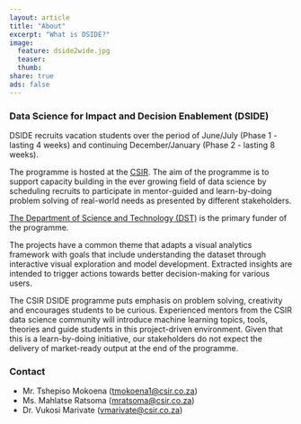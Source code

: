 ```yaml
---
layout: article
title: "About"
excerpt: "What is DSIDE?"
image:
  feature: dside2wide.jpg
  teaser:
  thumb:
share: true
ads: false
---
```

<!-- ![DSIDE Workshop](/images/dside2wide.jpg) -->

### Data Science for Impact and Decision Enablement (DSIDE)

DSIDE recruits vacation students over the period of June/July (Phase 1 - lasting 4 weeks) and continuing December/January (Phase 2 - lasting 8 weeks).

The programme is hosted at the [CSIR](http://www.csir.co.za). The aim of the programme is to support capacity building in the ever growing field of data science by scheduling recruits to participate in mentor-guided and learn-by-doing problem solving of real-world needs as presented by different stakeholders.

[The Department of Science and Technology (DST)](http://www.dst.gov.za) is the primary funder of the programme.

The projects have a common theme that adapts a visual analytics framework with goals that include understanding the dataset through interactive visual exploration and model development. Extracted insights are intended to trigger actions towards better decision-making for various users.

The CSIR DSIDE programme puts emphasis on problem solving, creativity and encourages students to be curious. Experienced mentors from the CSIR data science community will introduce machine learning topics, tools, theories and guide students in this project-driven environment. Given that this is a learn-by-doing initiative, our stakeholders do not expect the delivery of market-ready output at the end of the programme.

### Contact

* Mr. Tshepiso Mokoena (tmokoena1@csir.co.za)
* Ms. Mahlatse Ratsoma (mratsoma@csir.co.za)
* Dr. Vukosi Marivate (vmarivate@csir.co.za)
